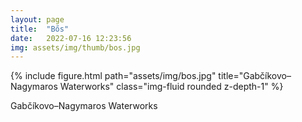 ```yaml
---
layout: page
title:  "Bős"
date:   2022-07-16 12:23:56
img: assets/img/thumb/bos.jpg
---
```


<div class="row">
    <div class="col-sm mt-3 mt-md-0">
        {% include figure.html path="assets/img/bos.jpg" title="Gabčíkovo–Nagymaros Waterworks" class="img-fluid rounded z-depth-1" %}
    </div>
</div>

Gabčíkovo–Nagymaros Waterworks